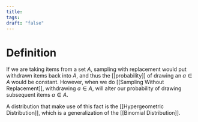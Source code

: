 ```yaml
---
title: 
tags: 
draft: "false"
---
```

# Definition
If we are taking items from a set $A$, sampling with replacement would put withdrawn items back into $A$, and thus the [[probability]] of drawing an $a \in A$ would be constant. However, when we do [[Sampling Without Replacement]], withdrawing $a \in A$, will alter our probability of drawing subsequent items $a \in A$. 

A distribution that make use of this fact is the [[Hypergeometric Distribution]], which is a generalization of the [[Binomial Distribution]]. 